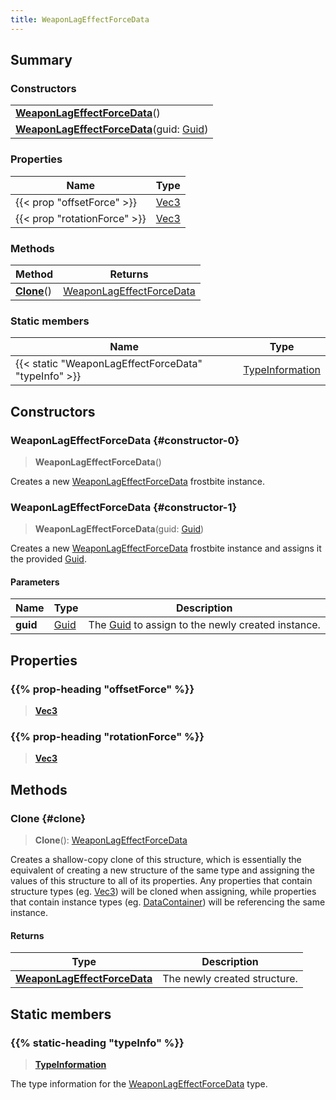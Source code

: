 ```yaml
---
title: WeaponLagEffectForceData
---
```


## Summary

### Constructors

|  |
| --- |
| **[WeaponLagEffectForceData](#constructor-0)**() |
| **[WeaponLagEffectForceData](#constructor-1)**(guid: [Guid](/vext/ref/shared/type/guid)) |

### Properties

| Name | Type |
| ---- | ---- |
| {{< prop "offsetForce" >}} | [Vec3](/vext/ref/shared/type/vec3) |
| {{< prop "rotationForce" >}} | [Vec3](/vext/ref/shared/type/vec3) |

### Methods

| Method | Returns |
| ------ | ------- |
| **[Clone](#clone)**() | [WeaponLagEffectForceData](/vext/ref/fb/weaponlageffectforcedata) |

### Static members

| Name | Type |
| ---- | ---- |
| {{< static "WeaponLagEffectForceData" "typeInfo" >}} | [TypeInformation](/vext/ref/shared/type/typeinformation) |

## Constructors

### WeaponLagEffectForceData {#constructor-0}

> **WeaponLagEffectForceData**()

Creates a new [WeaponLagEffectForceData](/vext/ref/fb/weaponlageffectforcedata) frostbite instance.

### WeaponLagEffectForceData {#constructor-1}

> **WeaponLagEffectForceData**(guid: [Guid](/vext/ref/shared/type/guid))

Creates a new [WeaponLagEffectForceData](/vext/ref/fb/weaponlageffectforcedata) frostbite instance and assigns it the provided [Guid](/vext/ref/shared/type/guid).

#### Parameters

| Name | Type | Description |
| ---- | ---- | ----------- |
| **guid** | [Guid](/vext/ref/shared/type/guid) | The [Guid](/vext/ref/shared/type/guid) to assign to the newly created instance. |

## Properties

### {{% prop-heading "offsetForce" %}}

> **[Vec3](/vext/ref/shared/type/vec3)**

### {{% prop-heading "rotationForce" %}}

> **[Vec3](/vext/ref/shared/type/vec3)**

## Methods

### Clone {#clone}

> **Clone**(): [WeaponLagEffectForceData](/vext/ref/fb/weaponlageffectforcedata)

Creates a shallow-copy clone of this structure, which is essentially the equivalent of creating a new structure of the same type and assigning the values of this structure to all of its properties. Any properties that contain structure types (eg. [Vec3](/vext/ref/shared/type/vec3)) will be cloned when assigning, while properties that contain instance types (eg. [DataContainer](/vext/ref/shared/type/datacontainer)) will be referencing the same instance.

#### Returns

| Type | Description |
| ---- | ----------- |
| **[WeaponLagEffectForceData](/vext/ref/fb/weaponlageffectforcedata)** | The newly created structure. |

## Static members

### {{% static-heading "typeInfo" %}}

> **[TypeInformation](/vext/ref/shared/type/typeinformation)**

The type information for the [WeaponLagEffectForceData](/vext/ref/fb/weaponlageffectforcedata) type.

